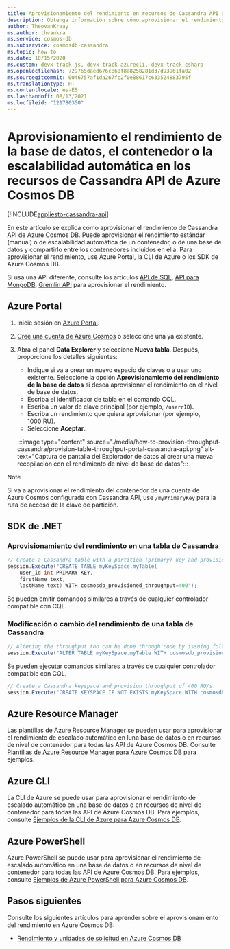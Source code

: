 ```yaml
---
title: Aprovisionamiento del rendimiento en recursos de Cassandra API de Azure Cosmos DB
description: Obtenga información sobre cómo aprovisionar el rendimiento del contenedor, la base de datos y la escalabilidad automática en los recursos de Cassandra API de Azure Cosmos DB. Usará Azure Portal, la CLI, PowerShell y otros SDK.
author: TheovanKraay
ms.author: thvankra
ms.service: cosmos-db
ms.subservice: cosmosdb-cassandra
ms.topic: how-to
ms.date: 10/15/2020
ms.custom: devx-track-js, devx-track-azurecli, devx-track-csharp
ms.openlocfilehash: 729765daed676c860f8a8258281d37d93961fa02
ms.sourcegitcommit: 0046757af1da267fc2f0e88617c633524883795f
ms.translationtype: HT
ms.contentlocale: es-ES
ms.lasthandoff: 08/13/2021
ms.locfileid: "121780350"
---
```

# <a name="provision-database-container-or-autoscale-throughput-on-azure-cosmos-db-cassandra-api-resources"></a>Aprovisionamiento el rendimiento de la base de datos, el contenedor o la escalabilidad automática en los recursos de Cassandra API de Azure Cosmos DB
[!INCLUDE[appliesto-cassandra-api](../includes/appliesto-cassandra-api.md)]

En este artículo se explica cómo aprovisionar el rendimiento de Cassandra API de Azure Cosmos DB. Puede aprovisionar el rendimiento estándar (manual) o de escalabilidad automática de un contenedor, o de una base de datos y compartirlo entre los contenedores incluidos en ella. Para aprovisionar el rendimiento, use Azure Portal, la CLI de Azure o los SDK de Azure Cosmos DB.

Si usa una API diferente, consulte los artículos [API de SQL](../how-to-provision-container-throughput.md), [API para MongoDB](../mongodb/how-to-provision-throughput-mongodb.md), [Gremlin API](../how-to-provision-throughput-gremlin.md) para aprovisionar el rendimiento.

## <a name="azure-portal"></a><a id="portal-cassandra"></a> Azure Portal

1. Inicie sesión en [Azure Portal](https://portal.azure.com/).

1. [Cree una cuenta de Azure Cosmos](../mongodb/create-mongodb-dotnet.md#create-a-database-account) o seleccione una ya existente.

1. Abra el panel **Data Explorer** y seleccione **Nueva tabla**. Después, proporcione los detalles siguientes:

   * Indique si va a crear un nuevo espacio de claves o a usar uno existente. Seleccione la opción **Aprovisionamiento del rendimiento de la base de datos** si desea aprovisionar el rendimiento en el nivel de base de datos.
   * Escriba el identificador de tabla en el comando CQL.
   * Escriba un valor de clave principal (por ejemplo, `/userrID`).
   * Escriba un rendimiento que quiera aprovisionar (por ejemplo, 1000 RU).
   * Seleccione **Aceptar**.

    :::image type="content" source="./media/how-to-provision-throughput-cassandra/provision-table-throughput-portal-cassandra-api.png" alt-text="Captura de pantalla del Explorador de datos al crear una nueva recopilación con el rendimiento de nivel de base de datos":::

> [!Note]
> Si va a aprovisionar el rendimiento del contenedor de una cuenta de Azure Cosmos configurada con Cassandra API, use `/myPrimaryKey` para la ruta de acceso de la clave de partición.

## <a name="net-sdk"></a><a id="dotnet-cassandra"></a> SDK de .NET

### <a name="provision-throughput-for-a-cassandra-table"></a>Aprovisionamiento del rendimiento en una tabla de Cassandra

```csharp
// Create a Cassandra table with a partition (primary) key and provision throughput of 400 RU/s
session.Execute("CREATE TABLE myKeySpace.myTable(
    user_id int PRIMARY KEY,
    firstName text,
    lastName text) WITH cosmosdb_provisioned_throughput=400");

```
Se pueden emitir comandos similares a través de cualquier controlador compatible con CQL.

### <a name="alter-or-change-throughput-for-a-cassandra-table"></a>Modificación o cambio del rendimiento de una tabla de Cassandra

```csharp
// Altering the throughput too can be done through code by issuing following command
session.Execute("ALTER TABLE myKeySpace.myTable WITH cosmosdb_provisioned_throughput=5000");
```

Se pueden ejecutar comandos similares a través de cualquier controlador compatible con CQL.

```csharp
// Create a Cassandra keyspace and provision throughput of 400 RU/s
session.Execute("CREATE KEYSPACE IF NOT EXISTS myKeySpace WITH cosmosdb_provisioned_throughput=400");
```

## <a name="azure-resource-manager"></a>Azure Resource Manager

Las plantillas de Azure Resource Manager se pueden usar para aprovisionar el rendimiento de escalado automático en luna base de datos o en recursos de nivel de contenedor para todas las API de Azure Cosmos DB. Consulte [Plantillas de Azure Resource Manager para Azure Cosmos DB](templates-samples.md) para ejemplos.

## <a name="azure-cli"></a>Azure CLI

La CLI de Azure se puede usar para aprovisionar el rendimiento de escalado automático en una base de datos o en recursos de nivel de contenedor para todas las API de Azure Cosmos DB. Para ejemplos, consulte [Ejemplos de la CLI de Azure para Azure Cosmos DB](cli-samples.md).

## <a name="azure-powershell"></a>Azure PowerShell

Azure PowerShell se puede usar para aprovisionar el rendimiento de escalado automático en una base de datos o en recursos de nivel de contenedor para todas las API de Azure Cosmos DB. Para ejemplos, consulte [Ejemplos de Azure PowerShell para Azure Cosmos DB](powershell-samples.md).

## <a name="next-steps"></a>Pasos siguientes

Consulte los siguientes artículos para aprender sobre el aprovisionamiento del rendimiento en Azure Cosmos DB:

* [Rendimiento y unidades de solicitud en Azure Cosmos DB](../request-units.md)